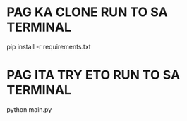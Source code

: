# PAG KA CLONE RUN TO SA TERMINAL
pip install -r requirements.txt

# PAG ITA TRY ETO RUN TO SA TERMINAL
python main.py
